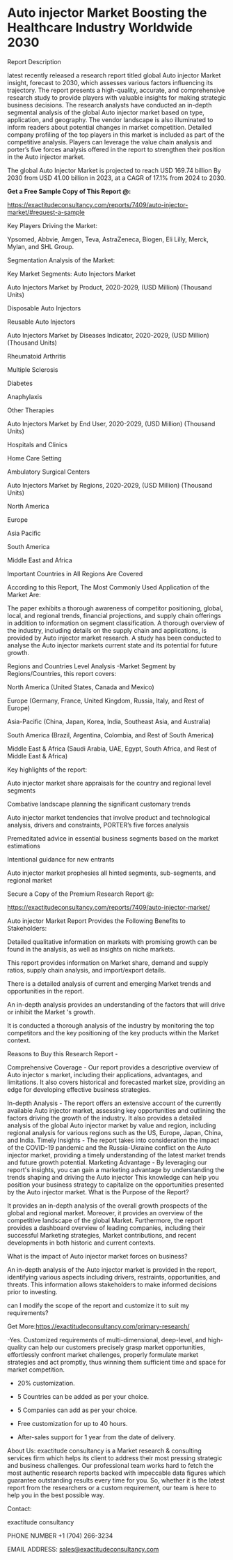 # Auto injector Market Boosting the Healthcare Industry Worldwide 2030

Report Description

latest recently released a research report titled global Auto injector Market insight, forecast to 2030, which assesses various factors influencing its trajectory. The report presents a high-quality, accurate, and comprehensive research study to provide players with valuable insights for making strategic business decisions. The research analysts have conducted an in-depth segmental analysis of the global Auto injector market based on type, application, and geography. The vendor landscape is also illuminated to inform readers about potential changes in market competition. Detailed company profiling of the top players in this market is included as part of the competitive analysis. Players can leverage the value chain analysis and porter’s five forces analysis offered in the report to strengthen their position in the Auto injector market.

The global Auto Injector Market is projected to reach USD 169.74 billion By 2030 from USD 41.00 billion in 2023, at a CAGR of 17.1% from 2024 to 2030.

**Get a Free Sample Copy of This Report @:**

https://exactitudeconsultancy.com/reports/7409/auto-injector-market/#request-a-sample

Key Players Driving the Market:

Ypsomed, Abbvie, Amgen, Teva, AstraZeneca, Biogen, Eli Lilly, Merck, Mylan, and SHL Group.

Segmentation Analysis of the Market:

Key Market Segments: Auto Injectors Market

Auto Injectors Market by Product, 2020-2029, (USD Million) (Thousand Units)

Disposable Auto Injectors

Reusable Auto Injectors

Auto Injectors Market by Diseases Indicator, 2020-2029, (USD Million) (Thousand Units)

Rheumatoid Arthritis

Multiple Sclerosis

Diabetes

Anaphylaxis

Other Therapies

Auto Injectors Market by End User, 2020-2029, (USD Million) (Thousand Units)

Hospitals and Clinics

Home Care Setting

Ambulatory Surgical Centers

Auto Injectors Market by Regions, 2020-2029, (USD Million) (Thousand Units)

North America

Europe

Asia Pacific

South America

Middle East and Africa

Important Countries in All Regions Are Covered

According to this Report, The Most Commonly Used Application of the Market Are:

The paper exhibits a thorough awareness of competitor positioning, global, local, and regional trends, financial projections, and supply chain offerings in addition to information on segment classification. A thorough overview of the industry, including details on the supply chain and applications, is provided by Auto injector market research. A study has been conducted to analyse the Auto injector markets current state and its potential for future growth.

Regions and Countries Level Analysis -Market Segment by Regions/Countries, this report covers:

North America (United States, Canada and Mexico)

Europe (Germany, France, United Kingdom, Russia, Italy, and Rest of Europe)

Asia-Pacific (China, Japan, Korea, India, Southeast Asia, and Australia)

South America (Brazil, Argentina, Colombia, and Rest of South America)

Middle East & Africa (Saudi Arabia, UAE, Egypt, South Africa, and Rest of Middle East & Africa)

Key highlights of the report:

Auto injector market share appraisals for the country and regional level segments

Combative landscape planning the significant customary trends

Auto injector market tendencies that involve product and technological analysis, drivers and constraints, PORTER’s five forces analysis

Premeditated advice in essential business segments based on the market estimations

Intentional guidance for new entrants

Auto injector market prophesies all hinted segments, sub-segments, and regional market

Secure a Copy of the Premium Research Report @:

https://exactitudeconsultancy.com/reports/7409/auto-injector-market/

Auto injector Market Report Provides the Following Benefits to Stakeholders:

Detailed qualitative information on markets with promising growth can be found in the analysis, as well as insights on niche markets.

This report provides information on Market share, demand and supply ratios, supply chain analysis, and import/export details.

There is a detailed analysis of current and emerging Market trends and opportunities in the report.

An in-depth analysis provides an understanding of the factors that will drive or inhibit the Market 's growth.

It is conducted a thorough analysis of the industry by monitoring the top competitors and the key positioning of the key products within the Market context.

Reasons to Buy this Research Report -

Comprehensive Coverage - Our report provides a descriptive overview of Auto injector s market, including their applications, advantages, and limitations. It also covers historical and forecasted market size, providing an edge for developing effective business strategies.

In-depth Analysis - The report offers an extensive account of the currently available Auto injector market, assessing key opportunities and outlining the factors driving the growth of the industry. It also provides a detailed analysis of the global Auto injector market by value and region, including regional analysis for various regions such as the US, Europe, Japan, China, and India.
Timely Insights - The report takes into consideration the impact of the COVID-19 pandemic and the Russia-Ukraine conflict on the Auto injector market, providing a timely understanding of the latest market trends and future growth potential.
Marketing Advantage - By leveraging our report's insights, you can gain a marketing advantage by understanding the trends shaping and driving the Auto injector This knowledge can help you position your business strategy to capitalize on the opportunities presented by the Auto injector market.
What is the Purpose of the Report?

It provides an in-depth analysis of the overall growth prospects of the global and regional market. Moreover, it provides an overview of the competitive landscape of the global Market. Furthermore, the report provides a dashboard overview of leading companies, including their successful Marketing strategies, Market contributions, and recent developments in both historic and current contexts.

What is the impact of Auto injector market forces on business?

An in-depth analysis of the Auto injector market is provided in the report, identifying various aspects including drivers, restraints, opportunities, and threats. This information allows stakeholders to make informed decisions prior to investing.

can I modify the scope of the report and customize it to suit my requirements?

Get More:https://exactitudeconsultancy.com/primary-research/

-Yes. Customized requirements of multi-dimensional, deep-level, and high-quality can help our customers precisely grasp market opportunities, effortlessly confront market challenges, properly formulate market strategies and act promptly, thus winning them sufficient time and space for market competition.

- 20% customization.

- 5 Countries can be added as per your choice.

- 5 Companies can add as per your choice.

- Free customization for up to 40 hours.

- After-sales support for 1 year from the date of delivery.

About Us:
exactitude consultancy is a Market research & consulting services firm which helps its client to address their most pressing strategic and business challenges. Our professional team works hard to fetch the most authentic research reports backed with impeccable data figures which guarantee outstanding results every time for you. So, whether it is the latest report from the researchers or a custom requirement, our team is here to help you in the best possible way.

Contact:

exactitude consultancy

PHONE NUMBER +1 (704) 266-3234

EMAIL ADDRESS: sales@exactitudeconsultancy.com
